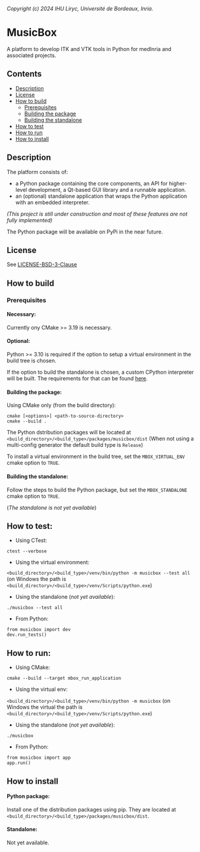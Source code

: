 *Copyright (c) 2024 IHU Liryc, Université de Bordeaux, Inria.*

# MusicBox

A platform to develop ITK and VTK tools in Python for medInria and associated projects.

## Contents

* [Description](#description)
* [License](#license)
* [How to build](#how-to-build)
  * [Prerequisites](#prerequisites)
  * [Building the package](#building-the-package)
  * [Building the standalone](#building-the-standalone)
* [How to test](#how-to-test)
* [How to run](#how-to-run)
* [How to install](#how-to-install)

## Description

The platform consists of:

- a Python package containing the core components, an API for higher-level development, a Qt-based GUI library and a runnable application.
- an (optional) standalone application that wraps the Python application with an embedded interpreter.

*(This project is still under construction and most of these features are not fully implemented)*

The Python package will be available on PyPi in the near future.

## License

See [LICENSE-BSD-3-Clause](LICENSE-BSD-3-Clause.txt)

## How to build

### Prerequisites

#### Necessary:

Currently ony CMake >= 3.19 is necessary.

#### Optional:

Python >= 3.10 is required if the option to setup a virtual environment in the build tree is chosen.

If the option to build the standalone is chosen, a custom CPython interpreter will be built. The requirements for that can be found [here](https://github.com/python/cpython?tab=readme-ov-file#build-instructions).

#### Building the package:

Using CMake only (from the build directory):

```
cmake [<options>] <path-to-source-directory>
cmake --build .
```

The Python dstribution packages will be located at `<build_directory>/<build_type>/packages/musicbox/dist`
(When not using a multi-config generator the default build type is `Release`)

To install a virtual environment in the build tree, set the `MBOX_VIRTUAL_ENV` cmake option to `TRUE`.

#### Building the standalone:

Follow the steps to build the Python package, but set the `MBOX_STANDALONE` cmake option to `TRUE`.

(*The standalone is not yet available*)

## How to test:

* Using CTest:

`ctest --verbose`

* Using the virtual environment:

`<build_directory>/<build_type>/venv/bin/python -m musicbox --test all`\
(on Windows the path is `<build_directory>/<build_type>/venv/Scripts/python.exe`)

* Using the standalone (*not yet available*):

`./musicbox --test all`

* From Python:

```
from musicbox import dev
dev.run_tests()
```

## How to run:

* Using CMake:

```
cmake --build --target mbox_run_application
```

* Using the virtual env:

`<build_directory>/<build_type>/venv/bin/python -m musicbox`
(on Windows the virtual the path is `<build_directory>/<build_type>/venv/Scripts/python.exe`)

* Using the standalone (*not yet available*):

`./musicbox`

* From Python:

```
from musicbox import app
app.run()
```


## How to install

#### Python package:

Install one of the distribution packages using pip.
They are located at `<build_directory>/<build_type>/packages/musicbox/dist`.

#### Standalone:

Not yet available.
